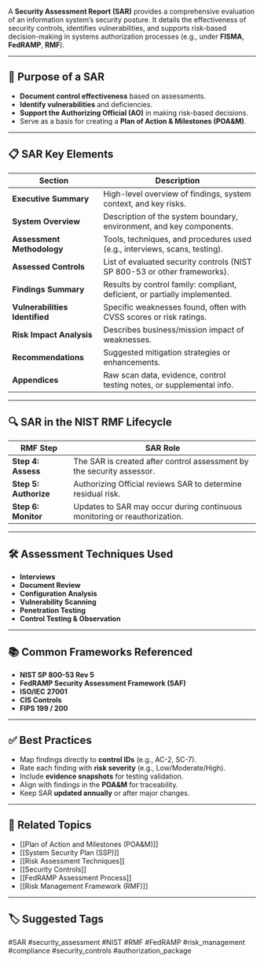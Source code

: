 A **Security Assessment Report (SAR)** provides a comprehensive evaluation of an information system’s security posture. It details the effectiveness of security controls, identifies vulnerabilities, and supports risk-based decision-making in systems authorization processes (e.g., under **FISMA**, **FedRAMP**, **RMF**).

---

## 🎯 Purpose of a SAR

- **Document control effectiveness** based on assessments.
- **Identify vulnerabilities** and deficiencies.
- **Support the Authorizing Official (AO)** in making risk-based decisions.
- Serve as a basis for creating a **Plan of Action & Milestones (POA&M)**.

---

## 📋 SAR Key Elements

| Section                         | Description                                                                 |
|----------------------------------|-----------------------------------------------------------------------------|
| **Executive Summary**            | High-level overview of findings, system context, and key risks.            |
| **System Overview**              | Description of the system boundary, environment, and key components.       |
| **Assessment Methodology**       | Tools, techniques, and procedures used (e.g., interviews, scans, testing). |
| **Assessed Controls**            | List of evaluated security controls (NIST SP 800-53 or other frameworks).  |
| **Findings Summary**            | Results by control family: compliant, deficient, or partially implemented. |
| **Vulnerabilities Identified**   | Specific weaknesses found, often with CVSS scores or risk ratings.         |
| **Risk Impact Analysis**         | Describes business/mission impact of weaknesses.                           |
| **Recommendations**             | Suggested mitigation strategies or enhancements.                           |
| **Appendices**                  | Raw scan data, evidence, control testing notes, or supplemental info.      |

---

## 🔍 SAR in the NIST RMF Lifecycle

| RMF Step                     | SAR Role                                                                 |
|------------------------------|--------------------------------------------------------------------------|
| **Step 4: Assess**           | The SAR is created after control assessment by the security assessor.   |
| **Step 5: Authorize**        | Authorizing Official reviews SAR to determine residual risk.            |
| **Step 6: Monitor**          | Updates to SAR may occur during continuous monitoring or reauthorization.|

---

## 🛠 Assessment Techniques Used

- **Interviews**
- **Document Review**
- **Configuration Analysis**
- **Vulnerability Scanning**
- **Penetration Testing**
- **Control Testing & Observation**

---

## 📚 Common Frameworks Referenced

- **NIST SP 800-53 Rev 5**
- **FedRAMP Security Assessment Framework (SAF)**
- **ISO/IEC 27001**
- **CIS Controls**
- **FIPS 199 / 200**

---

## ✅ Best Practices

- Map findings directly to **control IDs** (e.g., AC-2, SC-7).
- Rate each finding with **risk severity** (e.g., Low/Moderate/High).
- Include **evidence snapshots** for testing validation.
- Align with findings in the **POA&M** for traceability.
- Keep SAR **updated annually** or after major changes.

---

## 🧩 Related Topics

- [[Plan of Action and Milestones (POA&M)]]
- [[System Security Plan (SSP)]]
- [[Risk Assessment Techniques]]
- [[Security Controls]]
- [[FedRAMP Assessment Process]]
- [[Risk Management Framework (RMF)]]

---

## 🏷 Suggested Tags

#SAR #security_assessment #NIST #RMF #FedRAMP #risk_management #compliance #security_controls #authorization_package

